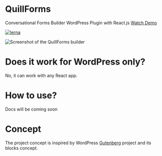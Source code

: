 # QuillForms
Conversational Forms Builder WordPress Plugin with React.js
[Watch Demo](https://www.quillforms.com/demo)


[![lerna](https://img.shields.io/badge/maintained%20with-lerna-cc00ff.svg)](https://lerna.js.org)

![Screenshot of the QuillForms builder](https://quillforms.com/wp-content/uploads/2021/06/quillforms-builder.png)


# Does it work for WordPress only?
No, it can work with any React app.

# How to use?
Docs will be coming soon

# Concept
The project concept is inspired by WordPress [Gutenberg](https://github.com/WordPress/gutenberg) project and its blocks concept.
